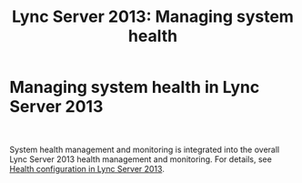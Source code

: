 ﻿---
title: 'Lync Server 2013: Managing system health'
TOCTitle: Managing system health
ms:assetid: b7d653ff-0b7a-4d27-97e8-63f87c9be62f
ms:mtpsurl: https://technet.microsoft.com/en-us/library/Gg412897(v=OCS.15)
ms:contentKeyID: 48185201
ms.date: 07/23/2014
mtps_version: v=OCS.15
---

# Managing system health in Lync Server 2013

 


System health management and monitoring is integrated into the overall Lync Server 2013 health management and monitoring. For details, see [Health configuration in Lync Server 2013](lync-server-2013-health-configuration-in-lync-server.md).

